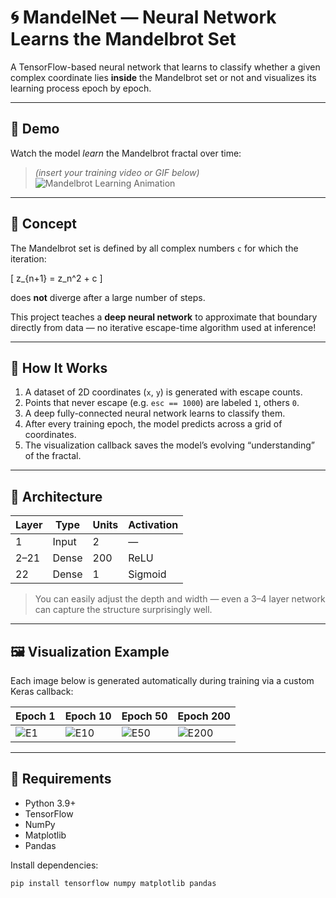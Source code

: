 # 🌀 MandelNet — Neural Network Learns the Mandelbrot Set

A TensorFlow-based neural network that learns to classify whether a given complex coordinate lies **inside** the Mandelbrot set or not and visualizes its learning process epoch by epoch.

---

## 🎥 Demo

Watch the model *learn* the Mandelbrot fractal over time:

> *(insert your training video or GIF below)*  
> ![Mandelbrot Learning Animation](images/demo.gif)

---

## 🧠 Concept

The Mandelbrot set is defined by all complex numbers `c` for which the iteration:

\[
z_{n+1} = z_n^2 + c
\]

does **not** diverge after a large number of steps.

This project teaches a **deep neural network** to approximate that boundary directly from data — no iterative escape-time algorithm used at inference!

---

## 🧩 How It Works

1. A dataset of 2D coordinates (`x`, `y`) is generated with escape counts.
2. Points that never escape (e.g. `esc == 1000`) are labeled `1`, others `0`.
3. A deep fully-connected neural network learns to classify them.
4. After every training epoch, the model predicts across a grid of coordinates.
5. The visualization callback saves the model’s evolving “understanding” of the fractal.

---

## 🧱 Architecture

| Layer | Type | Units | Activation |
|-------|------|--------|-------------|
| 1 | Input | 2 | — |
| 2–21 | Dense | 200 | ReLU |
| 22 | Dense | 1 | Sigmoid |

> You can easily adjust the depth and width — even a 3–4 layer network can capture the structure surprisingly well.

---

## 🖼️ Visualization Example

Each image below is generated automatically during training via a custom Keras callback:

| Epoch 1 | Epoch 10 | Epoch 50 | Epoch 200 |
|----------|-----------|-----------|------------|
| ![E1](images2/1.png) | ![E10](images2/10.png) | ![E50](images2/50.png) | ![E200](images2/200.png) |

---

## 🧰 Requirements

- Python 3.9+
- TensorFlow
- NumPy
- Matplotlib
- Pandas

Install dependencies:

```bash
pip install tensorflow numpy matplotlib pandas
